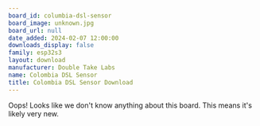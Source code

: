 ```yaml
---
board_id: columbia-dsl-sensor
board_image: unknown.jpg
board_url: null
date_added: 2024-02-07 12:00:00
downloads_display: false
family: esp32s3
layout: download
manufacturer: Double Take Labs
name: Colombia DSL Sensor
title: Colombia DSL Sensor Download
---
```


Oops! Looks like we don't know anything about this board. This means it's likely very new.
